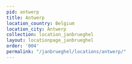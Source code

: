 ```yaml
---
pid: antwerp
title: Antwerp
location_country: Belgium
location_city: Antwerp
collection: location_janbrueghel
layout: locationpage_janbrueghel
order: '004'
permalink: "/janbrueghel/locations/antwerp/"
---
```

